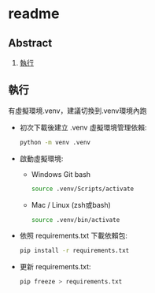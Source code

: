 # readme

## Abstract

1. [執行](#執行)

## 執行

有虛擬環境.venv，建議切換到.venv環境內跑

- 初次下載後建立 .venv 虛擬環境管理依賴:

    ```bash
    python -m venv .venv
    ```

- 啟動虛擬環境:

  - Windows Git bash

    ```bash
    source .venv/Scripts/activate
    ```

  - Mac / Linux (zsh或bash)
  
    ```bash
    source .venv/bin/activate
    ```

- 依照 requirements.txt 下載依賴包:

    ```bash
    pip install -r requirements.txt
    ```

- 更新 requirements.txt:

    ```bash
    pip freeze > requirements.txt
    ```
